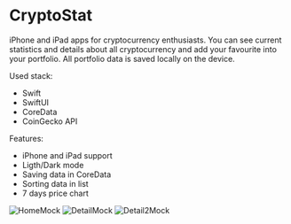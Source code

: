 # CryptoStat

iPhone and iPad apps for cryptocurrency enthusiasts.
You can see current statistics and details about all cryptocurrency and add your favourite into your portfolio.
All portfolio data is saved locally on the device.

Used stack:
- Swift
- SwiftUI
- CoreData
- CoinGecko API

Features:
- iPhone and iPad support
- Ligth/Dark mode
- Saving data in CoreData
- Sorting data in list
- 7 days price chart


![HomeMock](https://user-images.githubusercontent.com/81152453/159929005-1869e05f-5a0c-4cc0-9d41-9df88539ff85.png)
![DetailMock](https://user-images.githubusercontent.com/81152453/159929045-2601c441-a2a3-4814-822a-dad34e2b31e2.png)
![Detail2Mock](https://user-images.githubusercontent.com/81152453/159929074-55a3edcb-03fc-48b7-8eff-cf2ad33947e9.png)
